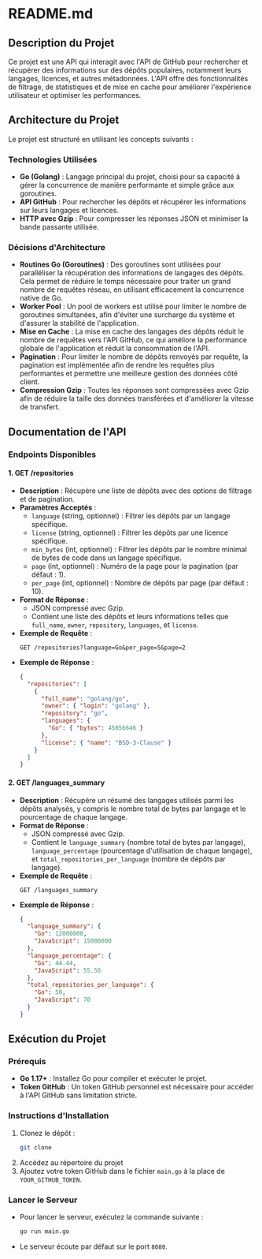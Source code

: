 # README.md

## Description du Projet

Ce projet est une API qui interagit avec l'API de GitHub pour rechercher et récupérer des informations sur des dépôts populaires, notamment leurs langages, licences, et autres métadonnées. L'API offre des fonctionnalités de filtrage, de statistiques et de mise en cache pour améliorer l'expérience utilisateur et optimiser les performances.

## Architecture du Projet

Le projet est structuré en utilisant les concepts suivants :

### Technologies Utilisées
- **Go (Golang)** : Langage principal du projet, choisi pour sa capacité à gérer la concurrence de manière performante et simple grâce aux goroutines.
- **API GitHub** : Pour rechercher les dépôts et récupérer les informations sur leurs langages et licences.
- **HTTP avec Gzip** : Pour compresser les réponses JSON et minimiser la bande passante utilisée.

### Décisions d'Architecture
- **Routines Go (Goroutines)** : Des goroutines sont utilisées pour paralléliser la récupération des informations de langages des dépôts. Cela permet de réduire le temps nécessaire pour traiter un grand nombre de requêtes réseau, en utilisant efficacement la concurrence native de Go.
- **Worker Pool** : Un pool de workers est utilisé pour limiter le nombre de goroutines simultanées, afin d'éviter une surcharge du système et d'assurer la stabilité de l'application.
- **Mise en Cache** : La mise en cache des langages des dépôts réduit le nombre de requêtes vers l'API GitHub, ce qui améliore la performance globale de l'application et réduit la consommation de l'API.
- **Pagination** : Pour limiter le nombre de dépôts renvoyés par requête, la pagination est implémentée afin de rendre les requêtes plus performantes et permettre une meilleure gestion des données côté client.
- **Compression Gzip** : Toutes les réponses sont compressées avec Gzip afin de réduire la taille des données transférées et d'améliorer la vitesse de transfert.

## Documentation de l'API

### Endpoints Disponibles

#### 1. **GET /repositories**
- **Description** : Récupère une liste de dépôts avec des options de filtrage et de pagination.
- **Paramètres Acceptés** :
  - `language` (string, optionnel) : Filtrer les dépôts par un langage spécifique.
  - `license` (string, optionnel) : Filtrer les dépôts par une licence spécifique.
  - `min_bytes` (int, optionnel) : Filtrer les dépôts par le nombre minimal de bytes de code dans un langage spécifique.
  - `page` (int, optionnel) : Numéro de la page pour la pagination (par défaut : 1).
  - `per_page` (int, optionnel) : Nombre de dépôts par page (par défaut : 10).
- **Format de Réponse** :
  - JSON compressé avec Gzip.
  - Contient une liste des dépôts et leurs informations telles que `full_name`, `owner`, `repository`, `languages`, et `license`.
- **Exemple de Requête** :
  ```
  GET /repositories?language=Go&per_page=5&page=2
  ```
- **Exemple de Réponse** :
  ```json
  {
    "repositories": [
      {
        "full_name": "golang/go",
        "owner": { "login": "golang" },
        "repository": "go",
        "languages": {
          "Go": { "bytes": 45056646 }
        },
        "license": { "name": "BSD-3-Clause" }
      }
    ]
  }
  ```

#### 2. **GET /languages_summary**
- **Description** : Récupère un résumé des langages utilisés parmi les dépôts analysés, y compris le nombre total de bytes par langage et le pourcentage de chaque langage.
- **Format de Réponse** :
  - JSON compressé avec Gzip.
  - Contient le `language_summary` (nombre total de bytes par langage), `language_percentage` (pourcentage d'utilisation de chaque langage), et `total_repositories_per_language` (nombre de dépôts par langage).
- **Exemple de Requête** :
  ```
  GET /languages_summary
  ```
- **Exemple de Réponse** :
  ```json
  {
    "language_summary": {
      "Go": 12000000,
      "JavaScript": 15000000
    },
    "language_percentage": {
      "Go": 44.44,
      "JavaScript": 55.56
    },
    "total_repositories_per_language": {
      "Go": 50,
      "JavaScript": 70
    }
  }
  ```

## Exécution du Projet

### Prérequis
- **Go 1.17+** : Installez Go pour compiler et exécuter le projet.
- **Token GitHub** : Un token GitHub personnel est nécessaire pour accéder à l'API GitHub sans limitation stricte.

### Instructions d'Installation
1. Clonez le dépôt :
   ```sh
   git clone
   ```
2. Accédez au répertoire du projet
3. Ajoutez votre token GitHub dans le fichier `main.go` à la place de `YOUR_GITHUB_TOKEN`.

### Lancer le Serveur
- Pour lancer le serveur, exécutez la commande suivante :
  ```sh
  go run main.go
  ```
- Le serveur écoute par défaut sur le port `8080`.

